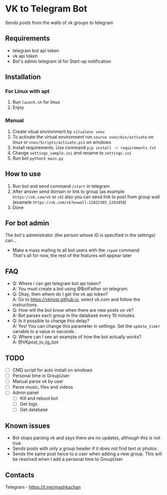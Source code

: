 # VK to Telegram Bot
Sends posts from the walls of vk groups to telegram

## Requirements
- telegram bot api token
- vk api token
- Bot's admin telegram id for Start-up notification

## Installation
### For Linux with apt
1. Run `launch.sh` for linux
2. Enjoy
### Manual
1. Create vitual environment by `vitualenv vnev` 
2. To activate the virtual environment run `source vnev/bin/activate` on linux or `vnev/Scripts/activate.ps1` on windows
3. Install requirements. Use command `pip install -r requirements.txt`
4. Change `settings_sample.ini` and rename to `settings.ini`
5. Run bot `python3 main.py`



## How to use
1. Run bot and send command `/start` in telegram
2. After ansver send domain or link to group (as example `https://vk.com/vk` or `vk`) also you can send link to post from group wall (example `https://vk.com/vk?w=wall-22822305_1293458`)
3. Done

## For bot admin
The bot's administrator (the person whose ID is specified in the settings) can...
- Make a mass mailing to all bot users with the `/spam` command\
That's all for now, the rest of the features will appear later

## FAQ
- Q: Where i can get telegram bot api token?\
A: You must create a bot using @BotFather on telegram.
- Q: Okay, then where do I get the vk api token?\
A: Go to https://vkhost.github.io, select vk.com and follow the instructions.
- Q: How will the bot know when there are new posts on vk?\
A: Bot parses each group in the database every 10 minutes.
- Q: Is it possible to change this delay?\
A: Yes! You can change this parameter in settings. Set the `update_timer` variable to a value in seconds .
- Q: Where can I see an example of how the bot actually works?\
A: @VKpost_to_tg_bot

## TODO
- [ ] CMD script for auto install on windows
- [ ] Personal time in GroupUser
- [ ] Manual parse vk by user
- [ ] Parse music, files and videos
- [ ] Admin panel 
  - [ ] Kill and reboot bot
  - [ ] Get logs
  - [ ] Get database

## Known issues
- Bot stops parsing vk and says there are no updates, although this is not true
- Sends posts with only a group header if it does not find text or photos
- Sends the same post twice to a user when adding a new group. This will be resolved when I add a personal time to GroupUser

## Contacts
Telegram - https://t.me/mashkachan
